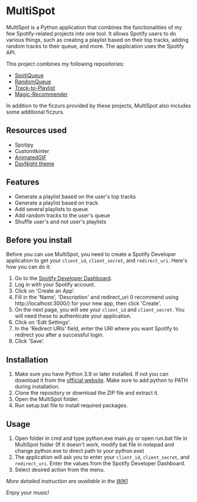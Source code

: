 # MultiSpot

MultiSpot is a Python application that combines the functionalities of my few Spotify-related projects into one tool. It allows Spotify users to do  various things, such as creating a playlist based on their top tracks, adding random tracks to their queue,  and more. The application uses the Spotify API.

This project combines my following repositories:

- [SpotiQueue](https://github.com/PanPeryskop/SpotiQueue)
- [RandomQueue](https://github.com/PanPeryskop/RandomQueue)
- [Track-to-Playlist](https://github.com/PanPeryskop/Track-to-Playlist)
- [Magic-Recommender](https://github.com/PanPeryskop/Magic-Recommender)

In addition to the ficzurs provided by these projects, MultiSpot also includes some additional ficzurs.

## Resources used
- Spotipy
- Customtkinter
- [AnimatedGIF](https://github.com/olesk75/AnimatedGIF)
- [DayNight theme](https://github.com/s-liwka/customtkinter-themes/tree/main/themes)


## Features

- Generate a playlist based on the user's top tracks
- Generate a playlist based on track
- Add several playlists to queue
- Add random tracks to the user's queue
- Shuffle user's and not user's playlists

## Before you install

Before you can use MultiSpot, you need to create a Spotify Developer application to get your `client_id`, `client_secret`, and `redirect_uri`. Here's how you can do it:

1. Go to the [Spotify Developer Dashboard](https://developer.spotify.com/dashboard/).
2. Log in with your Spotify account.
3. Click on 'Create an App'.
4. Fill in the 'Name', 'Description' and redirect_uri (I recommend using http://localhost:3000/) for your new app, then click 'Create'.
5. On the next page, you will see your `client_id` and `client_secret`. You will need these to authenticate your application.
6. Click on 'Edit Settings'.
7. In the 'Redirect URIs' field, enter the URI where you want Spotify to redirect you after a successful login.
8. Click 'Save'.

## Installation

1. Make sure you have Python 3.9 or later installed. If not you can download it from the [official website](https://www.python.org/downloads/). Make sure to add python to PATH during installation.
2. Clone the repository or download the ZIP file and extract it.
2. Open the MultiSpot folder.
3. Run setup.bat file to install required packages.
    

## Usage
1. Open folder in cmd and type python.exe main.py or open run.bat file in MultiSpot folder (If it doesn't work, modify bat file in notepad and change python.exe to direct path to your python.exe)
2. The application will ask you to enter your `client_id`, `client_secret`, and `redirect_uri`. Enter the values from the Spotify Developer Dashboard.
3. Select desired action from the menu.

*More detailed instruction are available in the [WIKI](https://github.com/PanPeryskop/MultiSpot/wiki/How-to-Use)*

Enjoy your music!